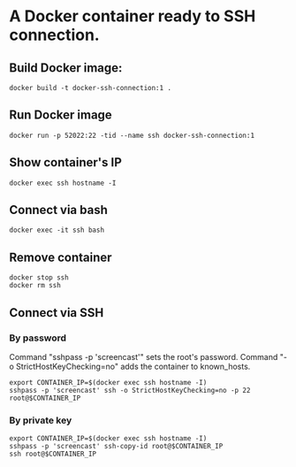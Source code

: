 # A Docker container ready to SSH connection.

## Build Docker image:
`docker build -t docker-ssh-connection:1 .`

## Run Docker image
`docker run -p 52022:22 -tid --name ssh docker-ssh-connection:1`

## Show container's IP
`docker exec ssh hostname -I`

## Connect via bash
`docker exec -it ssh bash`

## Remove container
```
docker stop ssh
docker rm ssh
```

## Connect via SSH
### By password
Command "sshpass -p 'screencast'" sets the root's password.
Command "-o StrictHostKeyChecking=no" adds the container to known_hosts.
```
export CONTAINER_IP=$(docker exec ssh hostname -I)
sshpass -p 'screencast' ssh -o StrictHostKeyChecking=no -p 22 root@$CONTAINER_IP
```
### By private key
```
export CONTAINER_IP=$(docker exec ssh hostname -I)
sshpass -p 'screencast' ssh-copy-id root@$CONTAINER_IP
ssh root@$CONTAINER_IP
```
